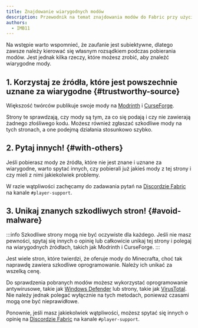```yaml
---
title: Znajdowanie wiarygodnych modów
description: Przewodnik na temat znajdowania modów do Fabric przy użyciu wiarygodnych źródeł.
authors:
  - IMB11
---
```


Na wstępie warto wspomnieć, że zaufanie jest subiektywne, dlatego zawsze należy kierować się własnym rozsądkiem podczas pobierania modów. Jest jednak kilka rzeczy, które możesz zrobić, aby znaleźć wiarygodne mody.

## 1. Korzystaj ze źródła, które jest powszechnie uznane za wiarygodne {#trustworthy-source}

Większość twórców publikuje swoje mody na [Modrinth](https://modrinth.com/mods?g=categories:%27fabric%27) i [CurseForge](https://www.curseforge.com/minecraft/search?class=mc-mods\&gameVersionTypeId=4).

Strony te sprawdzają, czy mody są tym, za co się podają i czy nie zawierają żadnego złośliwego kodu. Możesz również zgłaszać szkodliwe mody na tych stronach, a one podejmą działania stosunkowo szybko.

## 2. Pytaj innych! {#with-others}

Jeśli pobierasz mody ze źródła, które nie jest znane i uznane za wiarygodne, warto spytać innych, czy pobierali już jakieś mody z tej strony i czy mieli z nimi jakiekolwiek problemy.

W razie wątpliwości zachęcamy do zadawania pytań na [Discordzie Fabric](https://discord.gg/v6v4pMv) na kanale `#player-support`.

## 3. Unikaj znanych szkodliwych stron! {#avoid-malware}

:::info
Szkodliwe strony mogą nie być oczywiste dla każdego. Jeśli nie masz pewności, spytaj się innych o opinię lub całkowicie unikaj tej strony i polegaj na wiarygodnych źródłach, takich jak Modrinth i CurseForge.
:::

Jest wiele stron, które twierdzi, że oferuje mody do Minecrafta, choć tak naprawdę zawiera szkodliwe oprogramowanie. Należy ich unikać za wszelką cenę.

Do sprawdzenia pobranych modów możesz wykorzystać oprogramowanie antywirusowe, takie jak [Windows Defender](https://www.microsoft.com/en-us/windows/comprehensive-security) lub strony, takie jak [VirusTotal](https://www.virustotal.com/). Nie należy jednak polegać wyłącznie na tych metodach, ponieważ czasami mogą one być nieprawidłowe.

Ponownie, jeśli masz jakiekolwiek wątpliwości, możesz spytać się innych o opinię na [Discordzie Fabric](https://discord.gg/v6v4pMv) na kanale `#player-support`.
